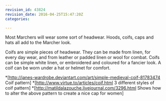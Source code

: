 ```yaml
---
revision_id: 43824
revision_date: 2016-04-25T15:47:20Z
categories:

---
```


Most Marchers will wear some sort of headwear. Hoods, coifs, caps and hats all add to the Marcher look.

Coifs are simple pieces of headwear. They can be made from linen, for every day wear, and from leather or padded linen or wool for combat. Coifs can be simple white linen, or embroidered and coloured for a fancier look.
A coif can be worn under a hat or helmet for comfort.

*[http://janes-wardrobe.deviantart.com/art/simple-medieval-coif-81783474 Coif pattern]
*[http://www.virtue.to/articles/coif.html 3 different styles of coif pattern]
*[http://matildalazouche.livejournal.com/3296.html Shows how to alter the above pattern to create a nice cap for women]